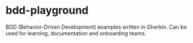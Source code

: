 # bdd-playground
BDD (Behavior-Driven Development) examples written in Gherkin. Can be used for learning, documentation and onboarding teams.
